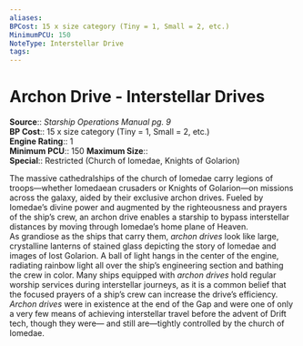 ```yaml
---
aliases: 
BPCost: 15 x size category (Tiny = 1, Small = 2, etc.)  
MinimumPCU: 150
NoteType: Interstellar Drive
tags: 
---
```


# Archon Drive - Interstellar Drives

**Source**:: _Starship Operations Manual pg. 9_  
**BP Cost**:: 15 x size category (Tiny = 1, Small = 2, etc.)  
**Engine Rating**:: 1  
**Minimum PCU**:: 150
**Maximum Size**::  
**Special**:: Restricted (Church of Iomedae, Knights of Golarion)

The massive cathedralships of the church of Iomedae carry legions of troops—whether Iomedaean crusaders or Knights of Golarion—on missions across the galaxy, aided by their exclusive archon drives. Fueled by Iomedae’s divine power and augmented by the righteousness and prayers of the ship’s crew, an archon drive enables a starship to bypass interstellar distances by moving through Iomedae’s home plane of Heaven.  
As grandiose as the ships that carry them, _archon drives_ look like large, crystalline lanterns of stained glass depicting the story of Iomedae and images of lost Golarion. A ball of light hangs in the center of the engine, radiating rainbow light all over the ship’s engineering section and bathing the crew in color. Many ships equipped with _archon drives_ hold regular worship services during interstellar journeys, as it is a common belief that the focused prayers of a ship’s crew can increase the drive’s efficiency.  
_Archon drives_ were in existence at the end of the Gap and were one of only a very few means of achieving interstellar travel before the advent of Drift tech, though they were— and still are—tightly controlled by the church of Iomedae.
